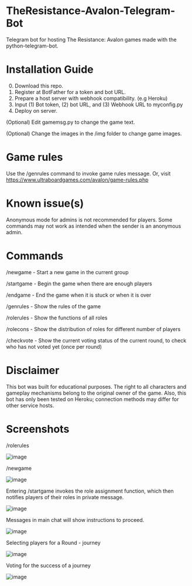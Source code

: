# TheResistance-Avalon-Telegram-Bot
Telegram bot for hosting The Resistance: Avalon games made with the python-telegram-bot.

# Installation Guide
0. Download this repo.
1. Register at BotFather for a token and bot URL.
2. Prepare a host server with webhook compatibility. (e.g Heroku)
3. Input (1) Bot token, (2) bot URL, and (3) Webhook URL to myconfig.py
4. Deploy on server.

(Optional) Edit gamemsg.py to change the game text.

(Optional) Change the images in the /img folder to change game images.

# Game rules
Use the /genrules command to invoke game rules message.
Or, visit https://www.ultraboardgames.com/avalon/game-rules.php

# Known issue(s)

Anonymous mode for admins is not recommended for players. Some commands may not work as intended when the sender is an anonymous admin.


# Commands
/newgame - Start a new game in the current group

/startgame - Begin the game when there are enough players

/endgame - End the game when it is stuck or when it is over

/genrules - Show the rules of the game

/rolerules - Show the functions of all roles

/rolecons - Show the distribution of roles for different number of players

/checkvote - Show the current voting status of the current round, to check who has not voted yet (once per round)


# Disclaimer
This bot was built for educational purposes. The right to all characters and gameplay mechanisms belong to the original owner of the game. Also, this bot has only been tested on Heroku; connection methods may differ for other service hosts.

# Screenshots

/rolerules

![image](https://user-images.githubusercontent.com/70230072/183017521-c4706fc3-e566-440e-bdc5-1cb542e57e0e.png)

/newgame

![image](https://user-images.githubusercontent.com/70230072/183018102-ffe38199-9479-4565-a2bf-f07afebbabf6.png)

Entering /startgame invokes the role assignment function, which then notifies players of their roles in private message.

![image](https://user-images.githubusercontent.com/70230072/183018343-2fb848b6-5daf-4963-a034-366d574491fb.png)

Messages in main chat will show instructions to proceed.

![image](https://user-images.githubusercontent.com/70230072/183018713-c20dd707-2add-482e-be0b-c02e2ee1a04e.png)

Selecting players for a Round - journey

![image](https://user-images.githubusercontent.com/70230072/183018925-aa739a0b-b64a-48b9-9777-a64d81b142a7.png)

Voting for the success of a journey

![image](https://user-images.githubusercontent.com/70230072/183019324-5691bbd3-1498-4179-9601-ab4a4c2009fb.png)
